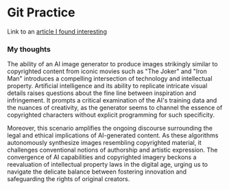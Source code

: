 # Git Practice
Link to an [article I found interesting](https://www.nytimes.com/interactive/2024/01/25/business/ai-image-generators-openai-microsoft-midjourney-copyright.html?smid=nytcore-ios-share&referringSource=articleShare)

### My thoughts
The ability of an AI image generator to produce images strikingly similar to copyrighted content from iconic movies such as "The Joker" and "Iron Man" introduces a compelling intersection of technology and intellectual property. Artificial intelligence and its ability to replicate intricate visual details raises questions about the fine line between inspiration and infringement. It prompts a critical examination of the AI's training data and the nuances of creativity, as the generator seems to channel the essence of copyrighted characters without explicit programming for such specificity.

Moreover, this scenario amplifies the ongoing discourse surrounding the legal and ethical implications of AI-generated content. As these algorithms autonomously synthesize images resembling copyrighted material, it challenges conventional notions of authorship and artistic expression. The convergence of AI capabilities and copyrighted imagery beckons a reevaluation of intellectual property laws in the digital age, urging us to navigate the delicate balance between fostering innovation and safeguarding the rights of original creators.